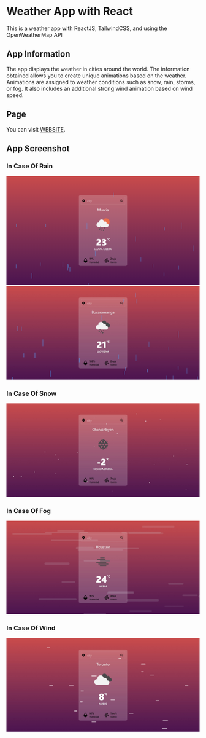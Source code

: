 # Weather App with React

This is a weather app with ReactJS, TailwindCSS, and using the OpenWeatherMap API


## App Information
The app displays the weather in cities around the world. The information obtained allows you to create unique animations based on the weather. Animations are assigned to weather conditions such as snow, rain, storms, or fog. It also includes an additional strong wind animation based on wind speed.

## Page
You can visit [WEBSITE](https://nimbusmap.netlify.app/).

## App Screenshot

### In Case Of Rain
![Rain](image-readme/rain.png)
![Drizzle](image-readme/rain%202.jpeg)

### In Case Of Snow
![Drizzle](image-readme/snow.jpeg)

### In Case Of Fog
![Drizzle](image-readme/fog.jpeg)

### In Case Of Wind
![Drizzle](image-readme/wind.jpeg)
